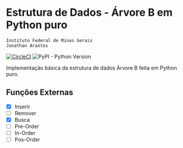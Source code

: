# Estrutura de Dados - Árvore B em Python puro

    Instituto Federal de Minas Gerais
    Jonathan Arantes

[![CircleCI](https://circleci.com/gh/Mytsu/Arvore-B.svg?style=svg)](https://circleci.com/gh/Mytsu/Arvore-B) ![PyPI - Python Version](https://img.shields.io/pypi/pyversions/Django.svg?style=flat-square)

Implementação básica da estrutura de dados Árvore B feita em Python puro.

## Funções Externas

- [x] Inserir
- [ ] Remover
- [x] Busca
- [ ] Pre-Order
- [ ] In-Order
- [ ] Pos-Order
